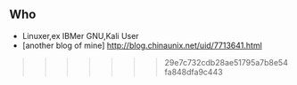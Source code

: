 ## Who 
- Linuxer,ex IBMer GNU,Kali User 
- [another blog of mine]  <http://blog.chinaunix.net/uid/7713641.html>
>>>>>>> 29e7c732cdb28ae51795a7b8e54fa848dfa9c443
